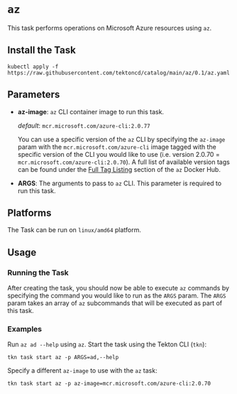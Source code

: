 # `az`

This task performs operations on Microsoft Azure resources using `az`.

## Install the Task

```
kubectl apply -f https://raw.githubusercontent.com/tektoncd/catalog/main/az/0.1/az.yaml
```

## Parameters

* **az-image**: `az` CLI container image to run this task.

  _default_: `mcr.microsoft.com/azure-cli:2.0.77`

  You can use a specific version of the `az` CLI by specifying the `az-image` param with the `mcr.microsoft.com/azure-cli` image tagged with the specific version of the CLI you would like to use (i.e. version 2.0.70 = `mcr.microsoft.com/azure-cli:2.0.70`). A full list of available version tags can be found under the [Full Tag Listing](https://hub.docker.com/_/microsoft-azure-cli) section of the `az` Docker Hub.

* **ARGS**: The arguments to pass to `az` CLI. This parameter is required to run this task.

## Platforms

The Task can be run on `linux/amd64` platform.

## Usage

### Running the Task

After creating the task, you should now be able to execute `az` commands by specifying the command you would like to run as the `ARGS` param. The `ARGS` param takes an array of `az` subcommands that will be executed as part of this task.

### Examples

Run `az ad --help` using `az`. Start the task using the Tekton CLI (`tkn`):

```shell
tkn task start az -p ARGS=ad,--help
```

Specify a different `az-image` to use with the `az` task:

```shell
tkn task start az -p az-image=mcr.microsoft.com/azure-cli:2.0.70
```
